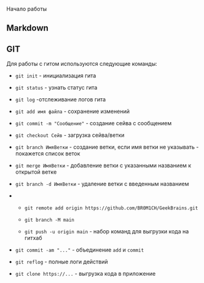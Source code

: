 Начало работы

## Markdown

## GIT

Для работы с гитом используются следующие команды:

* `git init` - инициализация гита

* `git status` - узнать статус гита

* `git log` -отслеживание логов гита

* `git add имя файла` - сохранение изменений

* `git commit -m "Сообщение"` - создание сейва с сообщением

* `git checkout Сейв` - загрузка сейва/ветки

* `git branch ИмяВетки` - создание ветки, если имя ветки не указывать - покажется список веток

* `git merge ИмяВетки` - добавление ветки с указанными названием к открытой ветке

* `git branch -d ИмяВетки` - удаление ветки с введенным названием

*   * `git remote add origin https://github.com/BR0M1CH/GeekBrains.git`

    * `git branch -M main`

    * `git push -u origin main` - набор команд для выгрузки кода на гитхаб

* `git commit -am "..."` - объединение `add` и `commit`

* `git reflog` - полные логи действий

* `git clone https://...` - выгрузка кода в приложение 